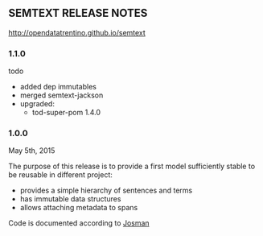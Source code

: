 
## SEMTEXT RELEASE NOTES

http://opendatatrentino.github.io/semtext


### 1.1.0

todo

- added dep immutables
- merged semtext-jackson
- upgraded:
	* tod-super-pom 1.4.0


### 1.0.0

May 5th, 2015

The purpose of this release is to provide a first model sufficiently stable to be reusable in different project:

* provides a simple hierarchy of sentences and terms
* has immutable data structures
* allows attaching metadata to spans

Code is documented according to [Josman](https://github.com/opendatatrentino/josman)

